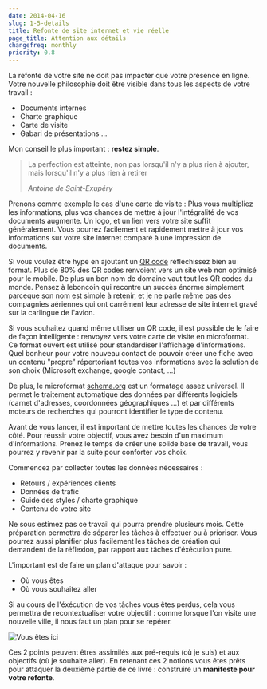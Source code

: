 ```yaml
---
date: 2014-04-16
slug: 1-5-details
title: Refonte de site internet et vie réelle
page_title: Attention aux détails
changefreq: monthly
priority: 0.8
---
```


La refonte de votre site ne doit pas impacter que votre présence en ligne.
Votre nouvelle philosophie doit être visible dans tous les aspects de votre travail :

- Documents internes
- Charte graphique
- Carte de visite
- Gabari de présentations ...

Mon conseil le plus important : __restez simple__.

> La perfection est atteinte, non pas lorsqu'il n'y a plus rien à ajouter, mais lorsqu'il n'y a plus rien à retirer
>
> <cite>Antoine de Saint-Exupéry</cite>


Prenons comme exemple le cas d'une carte de visite : Plus vous multipliez les informations, plus vos chances de mettre à jour l'intégralité de vos documents augmente.
Un logo, et un lien vers votre site suffit généralement. Vous pourrez facilement et rapidement mettre à jour vos informations sur votre site internet comparé à une impression de documents.

Si vous voulez être hype en ajoutant un [QR code](http://wtfqrcodes.com/) réfléchissez bien au format. Plus de 80% des QR codes renvoient vers un site web non optimisé pour le mobile. De plus un bon nom de domaine vaut tout les QR codes du monde. Pensez à leboncoin qui recontre un succès énorme simplement parceque son nom est simple à retenir, et je ne parle même pas des compagnies aériennes qui ont carrément leur adresse de site internet gravé sur la carlingue de l'avion.


Si vous souhaitez quand même utiliser un QR code, il est possible de le faire de façon intelligente : renvoyez vers votre carte de visite en microformat. Ce format ouvert est utilisé pour standardiser l'affichage d'informations. Quel bonheur pour votre nouveau contact de pouvoir créer une fiche avec un contenu "propre" répertoriant toutes vos informations avec la solution de son choix (Microsoft exchange, google contact, ...)

De plus, le microformat [schema.org](http://www.schema.org) est un formatage assez universel. Il permet le traitement automatique des données par différents logiciels (carnet d'adresses, coordonnées géographiques ...) et par différents moteurs de recherches qui pourront identifier le type de contenu.

Avant de vous lancer, il est important de mettre toutes les chances de votre côté. Pour réussir votre objectif, vous avez besoin d'un maximum d'informations. Prenez le temps de créer une solide base de travail, vous pourrez y revenir par la suite pour conforter vos choix.

Commencez par collecter toutes les données nécessaires :

- Retours / expériences clients
- Données de trafic
- Guide des styles / charte graphique
- Contenu de votre site

Ne sous estimez pas ce travail qui pourra prendre plusieurs mois. Cette préparation permettra de séparer les tâches à effectuer ou à prioriser. Vous pourrez aussi planifier plus facilement les tâches de création qui demandent de la réflexion, par rapport aux tâches d'éxécution pure.

L'important est de faire un plan d'attaque pour savoir :

- Où vous êtes
- Où vous souhaitez aller

Si au cours de l'éxécution de vos tâches vous êtes perdus, cela vous permettra de recontextualiser votre objectif : comme lorsque l'on visite une nouvelle ville, il nous faut un plan pour se repérer.

![Vous êtes ici](https://farm8.staticflickr.com/7043/13892623325_21264dc6f4_z.jpg)

Ces 2 points peuvent êtres assimilés aux pré-requis (où je suis) et aux objectifs (où je souhaite aller). En retenant ces 2 notions vous êtes prêts pour attaquer la deuxième partie de ce livre : construire un __manifeste pour votre refonte__.
